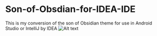 Son-of-Obsdian-for-IDEA-IDE
===========================

This is my conversion of the son of Obsidian theme for use in Android Studio or IntelliJ by IDEA
![Alt text](/screenshot.jpg?raw=true "Optional Title")

